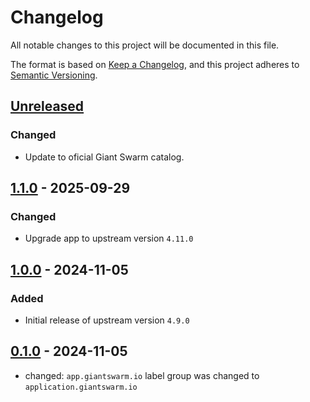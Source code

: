 # Changelog

All notable changes to this project will be documented in this file.

The format is based on [Keep a Changelog](https://keepachangelog.com/en/1.0.0/),
and this project adheres to [Semantic Versioning](https://semver.org/spec/v2.0.0.html).

## [Unreleased]

### Changed

- Update to oficial Giant Swarm catalog.

## [1.1.0] - 2025-09-29

### Changed

- Upgrade app to upstream version `4.11.0`

## [1.0.0] - 2024-11-05

### Added

- Initial release of upstream version `4.9.0`

## [0.1.0] - 2024-11-05

- changed: `app.giantswarm.io` label group was changed to `application.giantswarm.io`

[Unreleased]: https://github.com/giantswarm/csi-driver-nfs-app/compare/v1.1.0...HEAD
[1.1.0]: https://github.com/giantswarm/csi-driver-nfs-app/compare/v1.0.0...v1.1.0
[1.0.0]: https://github.com/giantswarm/csi-driver-nfs-app/compare/v0.1.0...v1.0.0
[0.1.0]: https://github.com/giantswarm/csi-driver-nfs-app/releases/tag/v0.1.0
